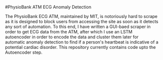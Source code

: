#PhysioBank ATM ECG Anomaly Detection

The PhysioBank ECG ATM, maintained by MIT, is notoriously hard to scrape as it is designed to block users from accessing the site as soon as it detects any sort of automation. 
To this end, I have written a GUI-baed scraper in order to get ECG data from the ATM, after which I use an LSTM autoencoder in order to encode the data and cluster them later for automatic anomaly detection to find if a person's heartbeat is indicative of a potential cardiac disorder. 
This repository currently contains code upto the Autoencoder step.
